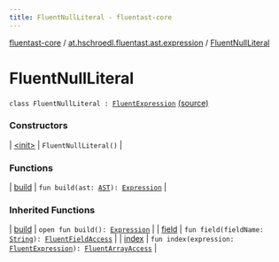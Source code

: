 ```yaml
---
title: FluentNullLiteral - fluentast-core
---
```


[fluentast-core](../../index.html) / [at.hschroedl.fluentast.ast.expression](../index.html) / [FluentNullLiteral](.)

# FluentNullLiteral

`class FluentNullLiteral : `[`FluentExpression`](../-fluent-expression/index.html) [(source)](http://github.com/hschroedl/fluentast/tree/master/core/at.hschroedl.fluentast/ast/expression/NullLiteral.kt#L6)

### Constructors

| [&lt;init&gt;](-init-.html) | `FluentNullLiteral()` |

### Functions

| [build](build.html) | `fun build(ast: `[`AST`](https://help.eclipse.org/neon/topic/org.eclipse.jdt.doc.isv/reference/api/org/eclipse/jdt/core/dom/AST.html)`): `[`Expression`](https://help.eclipse.org/neon/topic/org.eclipse.jdt.doc.isv/reference/api/org/eclipse/jdt/core/dom/Expression.html) |

### Inherited Functions

| [build](../-fluent-expression/build.html) | `open fun build(): `[`Expression`](https://help.eclipse.org/neon/topic/org.eclipse.jdt.doc.isv/reference/api/org/eclipse/jdt/core/dom/Expression.html) |
| [field](../-fluent-expression/field.html) | `fun field(fieldName: `[`String`](https://kotlinlang.org/api/latest/jvm/stdlib/kotlin/-string/index.html)`): `[`FluentFieldAccess`](../-fluent-field-access/index.html) |
| [index](../-fluent-expression/--index--.html) | `fun index(expression: `[`FluentExpression`](../-fluent-expression/index.html)`): `[`FluentArrayAccess`](../-fluent-array-access/index.html) |

